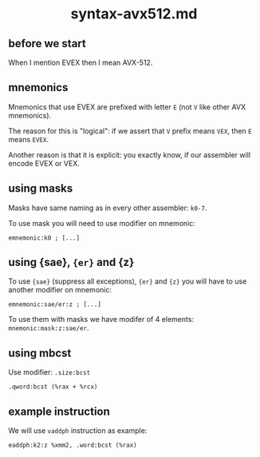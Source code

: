 <div align=center>
    <h1>syntax-avx512.md</h1>
</div>

## before we start

When I mention EVEX then I mean AVX-512.

## mnemonics

Mnemonics that use EVEX are prefixed with letter `E` (not `V` like other AVX mnemonics).

The reason for this is "logical": if we assert that `V` prefix means `VEX`, then `E` means `EVEX`. 

Another reason is that it is explicit: you exactly know, if our assembler will encode EVEX or VEX.

## using masks

Masks have same naming as in every other assembler: `k0-7`.

To use mask you will need to use modifier on mnemonic:

```
emnemonic:k0 ; [...]
```

## using {sae}, `{er}` and {z}

To use `{sae}` (suppress all exceptions), `{er}` and `{z}` you will have to use another modifier on mnemonic:

```
emnemonic:sae/er:z ; [...]
```

To use them with masks we have modifer of 4 elements: `mnemonic:mask:z:sae/er`.

## using mbcst

Use modifier: `.size:bcst`

```
.qword:bcst (%rax + %rcx)
```

## example instruction

We will use `vaddph` instruction as example:

```
eaddph:k2:z %xmm2, .word:bcst (%rax)
```
